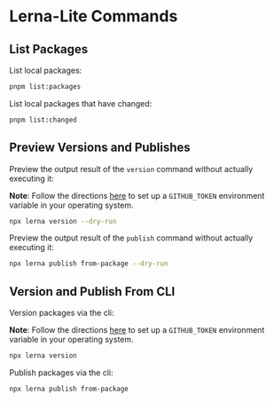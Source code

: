 # Lerna-Lite Commands

## List Packages

List local packages:

```bash
pnpm list:packages
```

List local packages that have changed:

```bash
pnpm list:changed
```

## Preview Versions and Publishes

Preview the output result of the `version` command without actually executing it:

**Note**: Follow the directions [here](SETUP.md#lerna) to set up a `GITHUB_TOKEN` environment variable in your operating system.

```bash
npx lerna version --dry-run
```

Preview the output result of the `publish` command without actually executing it:

```bash
npx lerna publish from-package --dry-run
```

## Version and Publish From CLI

Version packages via the cli:

**Note**: Follow the directions [here](SETUP.md#lerna) to set up a `GITHUB_TOKEN` environment variable in your operating system.

```bash
npx lerna version
```

Publish packages via the cli:

```bash
npx lerna publish from-package
```
